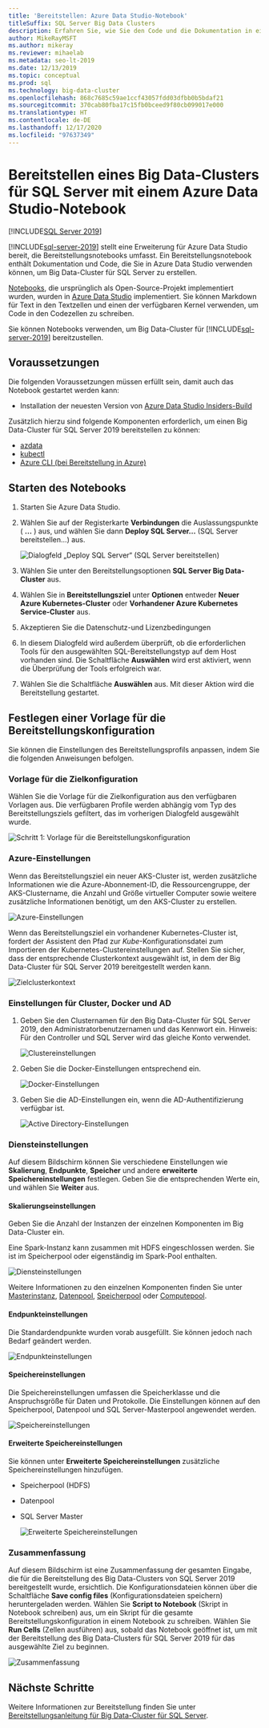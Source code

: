 ```yaml
---
title: 'Bereitstellen: Azure Data Studio-Notebook'
titleSuffix: SQL Server Big Data Clusters
description: Erfahren Sie, wie Sie den Code und die Dokumentation in einem Notebook aus Azure Data Studio verwenden, um einen Big Data Cluster für SQL Server bereitzustellen.
author: MikeRayMSFT
ms.author: mikeray
ms.reviewer: mihaelab
ms.metadata: seo-lt-2019
ms.date: 12/13/2019
ms.topic: conceptual
ms.prod: sql
ms.technology: big-data-cluster
ms.openlocfilehash: 868c7685c59ae1ccf43057fdd03dfbb0b5bdaf21
ms.sourcegitcommit: 370cab80fba17c15fb0bceed9f80cb099017e000
ms.translationtype: HT
ms.contentlocale: de-DE
ms.lasthandoff: 12/17/2020
ms.locfileid: "97637349"
---
```

# <a name="deploy-sql-server-big-data-cluster-with-azure-data-studio-notebook"></a>Bereitstellen eines Big Data-Clusters für SQL Server mit einem Azure Data Studio-Notebook

[!INCLUDE[SQL Server 2019](../includes/applies-to-version/sqlserver2019.md)]

[!INCLUDE[sql-server-2019](../includes/sssqlv15-md.md)] stellt eine Erweiterung für Azure Data Studio bereit, die Bereitstellungsnotebooks umfasst. Ein Bereitstellungsnotebook enthält Dokumentation und Code, die Sie in Azure Data Studio verwenden können, um Big Data-Cluster für SQL Server zu erstellen.

[Notebooks](../azure-data-studio/notebooks/notebooks-guidance.md), die ursprünglich als Open-Source-Projekt implementiert wurden, wurden in [Azure Data Studio](../azure-data-studio/download-azure-data-studio.md) implementiert. Sie können Markdown für Text in den Textzellen und einen der verfügbaren Kernel verwenden, um Code in den Codezellen zu schreiben.

Sie können Notebooks verwenden, um Big Data-Cluster für [!INCLUDE[sql-server-2019](../includes/sssqlv15-md.md)] bereitzustellen.

## <a name="prerequisites"></a>Voraussetzungen

Die folgenden Voraussetzungen müssen erfüllt sein, damit auch das Notebook gestartet werden kann:

* Installation der neuesten Version von [Azure Data Studio Insiders-Build](https://github.com/microsoft/azuredatastudio#try-out-the-latest-insiders-build-from-master)

Zusätzlich hierzu sind folgende Komponenten erforderlich, um einen Big Data-Cluster für SQL Server 2019 bereitstellen zu können:

* [azdata](../azdata/install/deploy-install-azdata.md)
* [kubectl](https://kubernetes.io/docs/tasks/tools/install-kubectl/#install-kubectl-binary-using-native-package-management)
* [Azure CLI (bei Bereitstellung in Azure)](/cli/azure/install-azure-cli)

## <a name="launch-the-notebook"></a>Starten des Notebooks

1. Starten Sie Azure Data Studio.

2. Wählen Sie auf der Registerkarte **Verbindungen** die Auslassungspunkte ( **...** ) aus, und wählen Sie dann **Deploy SQL Server...** (SQL Server bereitstellen...) aus.

   ![Dialogfeld „Deploy SQL Server“ (SQL Server bereitstellen)](media/notebooks-deploy/deploy-notebooks.png)

3. Wählen Sie unter den Bereitstellungsoptionen **SQL Server Big Data-Cluster** aus.

4. Wählen Sie in **Bereitstellungsziel** unter **Optionen** entweder **Neuer Azure Kubernetes-Cluster** oder **Vorhandener Azure Kubernetes Service-Cluster** aus.

5. Akzeptieren Sie die Datenschutz-und Lizenzbedingungen

6. In diesem Dialogfeld wird außerdem überprüft, ob die erforderlichen Tools für den ausgewählten SQL-Bereitstellungstyp auf dem Host vorhanden sind. Die Schaltfläche **Auswählen** wird erst aktiviert, wenn die Überprüfung der Tools erfolgreich war.

7. Wählen Sie die Schaltfläche **Auswählen** aus. Mit dieser Aktion wird die Bereitstellung gestartet.

## <a name="set-deployment-configuration-template"></a>Festlegen einer Vorlage für die Bereitstellungskonfiguration

Sie können die Einstellungen des Bereitstellungsprofils anpassen, indem Sie die folgenden Anweisungen befolgen.

### <a name="target-configuration-template"></a>Vorlage für die Zielkonfiguration

Wählen Sie die Vorlage für die Zielkonfiguration aus den verfügbaren Vorlagen aus. Die verfügbaren Profile werden abhängig vom Typ des Bereitstellungsziels gefiltert, das im vorherigen Dialogfeld ausgewählt wurde.

   ![Schritt 1: Vorlage für die Bereitstellungskonfiguration](media/notebooks-deploy/deployment-configuration-template.png)

### <a name="azure-settings"></a>Azure-Einstellungen

Wenn das Bereitstellungsziel ein neuer AKS-Cluster ist, werden zusätzliche Informationen wie die Azure-Abonnement-ID, die Ressourcengruppe, der AKS-Clustername, die Anzahl und Größe virtueller Computer sowie weitere zusätzliche Informationen benötigt, um den AKS-Cluster zu erstellen.

   ![Azure-Einstellungen](media/notebooks-deploy/azure-settings.png)

Wenn das Bereitstellungsziel ein vorhandener Kubernetes-Cluster ist, fordert der Assistent den Pfad zur *Kube*-Konfigurationsdatei zum Importieren der Kubernetes-Clustereinstellungen auf. Stellen Sie sicher, dass der entsprechende Clusterkontext ausgewählt ist, in dem der Big Data-Cluster für SQL Server 2019 bereitgestellt werden kann.

   ![Zielclusterkontext](media/notebooks-deploy/target-cluster-context.png)

### <a name="cluster-docker-and-ad-settings"></a>Einstellungen für Cluster, Docker und AD

1. Geben Sie den Clusternamen für den Big Data-Cluster für SQL Server 2019, den Administratorbenutzernamen und das Kennwort ein.
Hinweis: Für den Controller und SQL Server wird das gleiche Konto verwendet.

   ![Clustereinstellungen](media/notebooks-deploy/cluster-settings.png)

2. Geben Sie die Docker-Einstellungen entsprechend ein.

   ![Docker-Einstellungen](media/notebooks-deploy/docker-settings.png)

3. Geben Sie die AD-Einstellungen ein, wenn die AD-Authentifizierung verfügbar ist.

   ![Active Directory-Einstellungen](media/notebooks-deploy/active-directory-settings.png)

### <a name="service-settings"></a>Diensteinstellungen

Auf diesem Bildschirm können Sie verschiedene Einstellungen wie **Skalierung**, **Endpunkte**, **Speicher** und andere **erweiterte Speichereinstellungen** festlegen. Geben Sie die entsprechenden Werte ein, und wählen Sie **Weiter** aus.

#### <a name="scale-settings"></a>Skalierungseinstellungen

Geben Sie die Anzahl der Instanzen der einzelnen Komponenten im Big Data-Cluster ein.

Eine Spark-Instanz kann zusammen mit HDFS eingeschlossen werden. Sie ist im Speicherpool oder eigenständig im Spark-Pool enthalten.

   ![Diensteinstellungen](media/notebooks-deploy/service-settings.png)

Weitere Informationen zu den einzelnen Komponenten finden Sie unter [Masterinstanz](concept-master-instance.md), [Datenpool](concept-data-pool.md), [Speicherpool](concept-storage-pool.md) oder [Computepool](concept-compute-pool.md).

#### <a name="endpoint-settings"></a>Endpunkteinstellungen

Die Standardendpunkte wurden vorab ausgefüllt. Sie können jedoch nach Bedarf geändert werden.

   ![Endpunkteinstellungen](media/notebooks-deploy/endpoint-settings.png)

#### <a name="storage-settings"></a>Speichereinstellungen

Die Speichereinstellungen umfassen die Speicherklasse und die Anspruchsgröße für Daten und Protokolle. Die Einstellungen können auf den Speicherpool, Datenpool und SQL Server-Masterpool angewendet werden.

   ![Speichereinstellungen](media/notebooks-deploy/storage-settings.png)

#### <a name="advanced-storage-settings"></a>Erweiterte Speichereinstellungen

Sie können unter **Erweiterte Speichereinstellungen** zusätzliche Speichereinstellungen hinzufügen.

* Speicherpool (HDFS)
* Datenpool
* SQL Server Master

   ![Erweiterte Speichereinstellungen](media/notebooks-deploy/advanced-storage-settings.png)

### <a name="summary"></a>Zusammenfassung

Auf diesem Bildschirm ist eine Zusammenfassung der gesamten Eingabe, die für die Bereitstellung des Big Data-Clusters von SQL Server 2019 bereitgestellt wurde, ersichtlich. Die Konfigurationsdateien können über die Schaltfläche **Save config files** (Konfigurationsdateien speichern) heruntergeladen werden. Wählen Sie **Script to Notebook** (Skript in Notebook schreiben) aus, um ein Skript für die gesamte Bereitstellungskonfiguration in einem Notebook zu schreiben. Wählen Sie **Run Cells** (Zellen ausführen) aus, sobald das Notebook geöffnet ist, um mit der Bereitstellung des Big Data-Clusters für SQL Server 2019 für das ausgewählte Ziel zu beginnen.

   ![Zusammenfassung](media/notebooks-deploy/deploy-sql-server-big-data-cluster-on-a-new-AKS-cluster.png)

## <a name="next-steps"></a>Nächste Schritte

Weitere Informationen zur Bereitstellung finden Sie unter [Bereitstellungsanleitung für Big Data-Cluster für SQL Server](deployment-guidance.md).